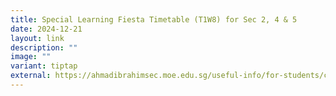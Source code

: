 ```yaml
---
title: Special Learning Fiesta Timetable (T1W8) for Sec 2, 4 & 5
date: 2024-12-21
layout: link
description: ""
image: ""
variant: tiptap
external: https://ahmadibrahimsec.moe.edu.sg/useful-info/for-students/class-exam-timetable/
---
```

